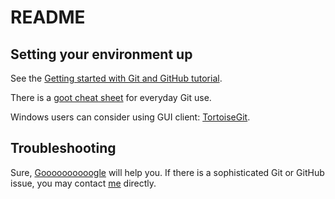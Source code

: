 # README
## Setting your environment up
See the [Getting started with Git and GitHub tutorial](http://help.github.com/).

There is a [goot cheat sheet](http://help.github.com/git-cheat-sheets/) for everyday Git use.

Windows users can consider using GUI client: [TortoiseGit](https://code.google.com/p/tortoisegit/).
## Troubleshooting
Sure, [Goooooooooogle](http://www.google.com) will help you. If there is a sophisticated Git or GitHub issue, you may contact [me](mailto:eigenein@gmail.com) directly.
